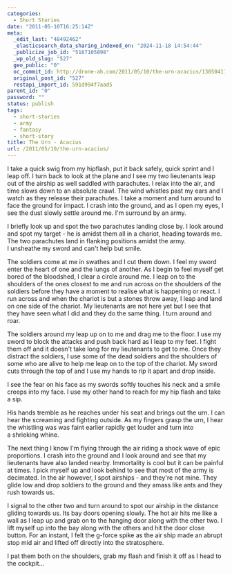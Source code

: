 ```yaml
---
categories:
  - Short Stories
date: "2011-05-10T16:25:14Z"
meta:
  _edit_last: "48492462"
  _elasticsearch_data_sharing_indexed_on: "2024-11-18 14:54:44"
  _publicize_job_id: "5187105898"
  _wp_old_slug: "527"
  geo_public: "0"
  oc_commit_id: http://drone-ah.com/2011/05/10/the-urn-acacius/1305041120
  original_post_id: "527"
  restapi_import_id: 591d994f7aad5
parent_id: "0"
password: ""
status: publish
tags:
  - short-stories
  - army
  - fantasy
  - short-story
title: The Urn - Acacius
url: /2011/05/10/the-urn-acacius/
---
```


I take a quick swig from my hipflash, put it back safely, quick sprint and I
leap off. I turn back to look at the plane and I see my two lieutenants leap out
of the airship as well saddled with parachutes. I relax into the air, and time
slows down to an absolute crawl. The wind whistles past my ears and I watch as
they release their parachutes. I take a moment and turn around to face the
ground for impact. I crash into the ground, and as I open my eyes, I see the
dust slowly settle around me. I'm surround by an army.

I briefly look up and spot the two parachutes landing close by. I look around
and spot my target - he is amidst them all in a chariot, heading towards me. The
two parachutes land in flanking positions amidst the army. I unsheathe my sword
and can't help but smile.

The soldiers come at me in swathes and I cut them down. I feel my sword enter
the heart of one and the lungs of another. As I begin to feel myself get bored
of the bloodshed, I clear a circle around me. I leap on to the shoulders of the
ones closest to me and run across on the shoulders of the soldiers before they
have a moment to realise what is happening or react. I run across and when the
chariot is but a stones throw away, I leap and land on one side of the chariot.
My lieutenants are not here yet but I see that they have seen what I did and
they do the same thing. I turn around and roar.

<!--more-->

The soldiers around my leap up on to me and drag me to the floor. I use my sword
to block the attacks and push back hard as I leap to my feet. I fight them off
and it doesn't take long for my lieutenants to get to me. Once they distract the
soldiers, I use some of the dead soldiers and the shoulders of some who are
alive to help me leap on to the top of the chariot. My sword cuts through the
top of and I use my hands to rip it apart and drop inside.

I see the fear on his face as my swords softly touches his neck and a smile
creeps into my face. I use my other hand to reach for my hip flash and take a
sip.

His hands tremble as he reaches under his seat and brings out the urn. I can
hear the screaming and fighting outside. As my fingers grasp the urn, I hear the
whistling was was faint earlier rapidly get louder and turn into
a shrieking whine.

The next thing I know I'm flying through the air riding a shock wave of epic
proportions. I crash into the ground and I look around and see that my
lieutenants have also landed nearby. Immortality is cool but it can be painful
at times. I pick myself up and look behind to see that most of the army is
decimated. In the air however, I spot airships - and they're not mine. They
glide low and drop soldiers to the ground and they amass like ants and they rush
towards us.

I signal to the other two and turn around to spot our airship in the distance
gliding towards us. Its bay doors opening slowly. The hot air hits me like a
wall as I leap up and grab on to the hanging door along with the other two. I
lift myself up into the bay along with the others and hit the door close button.
For an instant, I felt the g-force spike as the air ship made an abrupt stop mid
air and lifted off directly into the stratosphere.

I pat them both on the shoulders, grab my flash and finish it off as I head to
the cockpit...
